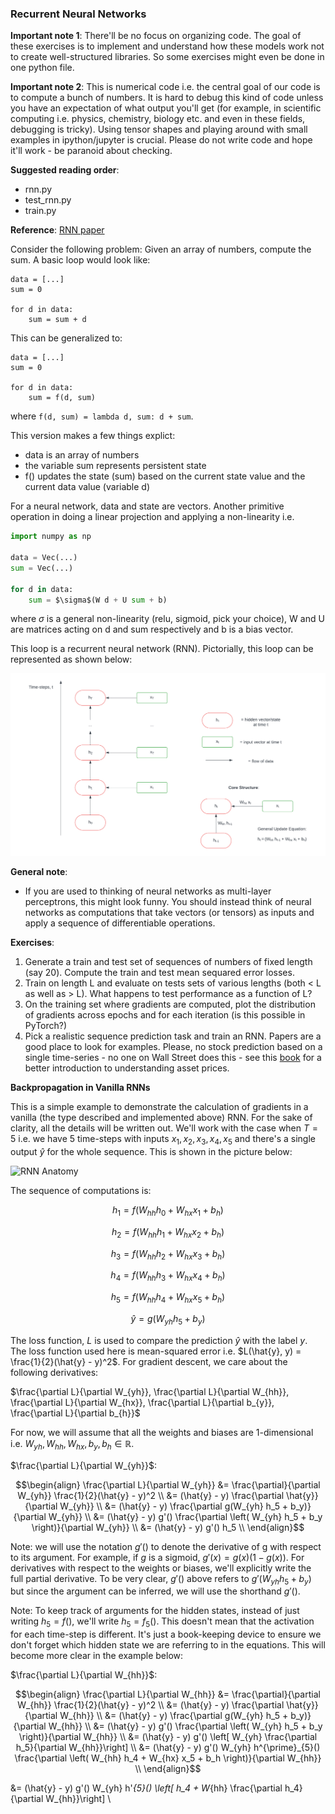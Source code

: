 ### Recurrent Neural Networks

**Important note 1**: There'll be no focus on organizing code. The goal of these exercises is to implement and understand how these models work not to create well-structured libraries. So some exercises might even be done in one python file.

**Important note 2**: This is numerical code i.e. the central goal of our code is to compute a bunch of numbers. It is hard to debug this kind of code unless you have an expectation of what output you'll get (for example, in scientific computing i.e. physics, chemistry, biology etc. and even in these fields, debugging is tricky). Using tensor shapes and playing around with small examples in ipython/jupyter is crucial. Please do not write code and hope it'll work - be paranoid about checking.

**Suggested reading order**:
* rnn.py
* test_rnn.py
* train.py

**Reference**: [RNN paper](https://apps.dtic.mil/dtic/tr/fulltext/u2/a164453.pdf)

Consider the following problem: Given an array of numbers, compute the sum. A basic loop would look like:

```
data = [...]
sum = 0

for d in data:
    sum = sum + d
```

This can be generalized to:

```
data = [...]
sum = 0

for d in data:
    sum = f(d, sum)
```

where ```f(d, sum) = lambda d, sum: d + sum```.

This version makes a few things explict:
* data is an array of numbers
* the variable sum represents persistent state
* f() updates the state (sum) based on the current state value and the current data value (variable d)

For a neural network, data and state are vectors. Another primitive operation in doing a linear projection and applying a non-linearity i.e.

```python
import numpy as np

data = Vec(...)
sum = Vec(...)

for d in data:
    sum = $\sigma$(W d + U sum + b)
```

where $\sigma$ is a general non-linearity (relu, sigmoid, pick your choice), W and U are matrices acting on d and sum respectively and b is a bias vector.

This loop is a recurrent neural network (RNN). Pictorially, this loop can be represented as shown below:

![RNN Anatomy](https://github.com/TreeinRandomForest/RHCourse/blob/main/p1/media/RNN%20Anatomy.png)

**General note**:
* If you are used to thinking of neural networks as multi-layer perceptrons, this might look funny. You should instead think of neural networks as computations that take vectors (or tensors) as inputs and apply a sequence of differentiable operations.



**Exercises**:
1. Generate a train and test set of sequences of numbers of fixed length (say 20). Compute the train and test mean sequared error losses.
2. Train on length L and evaluate on tests sets of various lengths (both < L as well as > L). What happens to test performance as a function of L?
3. On the training set where gradients are computed, plot the distribution of gradients across epochs and for each iteration (is this possible in PyTorch?)
4. Pick a realistic sequence prediction task and train an RNN. Papers are a good place to look for examples. Please, no stock prediction based on a single time-series - no one on Wall Street does this - see this [book](https://press.princeton.edu/books/paperback/9780691134796/asset-price-dynamics-volatility-and-prediction) for a better introduction to understanding asset prices.

**Backpropagation in Vanilla RNNs**

This is a simple example to demonstrate the calculation of gradients in a vanilla (the type described and implemented above) RNN. For the sake of clarity, all the details will be written out. We'll work with the case when $T=5$ i.e. we have 5 time-steps with inputs $x_1, x_2, x_3, x_4, x_5$ and there's a single output $\hat{y}$ for the whole sequence. This is shown in the picture below:

![RNN Anatomy](https://github.com/TreeinRandomForest/RHCourse/blob/main/p1/media/RNNWithOutput.png)

The sequence of computations is:

$$h_1 = f(W_{hh} h_0 + W_{hx} x_1 + b_h)$$

$$h_2 = f(W_{hh} h_1 + W_{hx} x_2 + b_h)$$

$$h_3 = f(W_{hh} h_2 + W_{hx} x_3 + b_h)$$

$$h_4 = f(W_{hh} h_3 + W_{hx} x_4 + b_h)$$

$$h_5 = f(W_{hh} h_4 + W_{hx} x_5 + b_h)$$

$$\hat{y} = g(W_{yh} h_5 + b_y)$$

The loss function, $L$ is used to compare the prediction $\hat{y}$ with the label $y$. The loss function used here is mean-squared error i.e. $L(\hat{y}, y) = \frac{1}{2}(\hat{y} - y)^2$. For gradient descent, we care about the following derivatives:

$\frac{\partial L}{\partial W_{yh}}, \frac{\partial L}{\partial W_{hh}}, \frac{\partial L}{\partial W_{hx}}, \frac{\partial L}{\partial b_{y}}, \frac{\partial L}{\partial b_{h}}$

For now, we will assume that all the weights and biases are 1-dimensional i.e. $W_{yh}, W_{hh}, W_{hx}, b_y, b_h \in \mathbb{R}$.

$\frac{\partial L}{\partial W_{yh}}$:

$$\begin{align}
\frac{\partial L}{\partial W_{yh}} &= \frac{\partial}{\partial W_{yh}} \frac{1}{2}(\hat{y} - y)^2 \\
&= (\hat{y} - y) \frac{\partial \hat{y}}{\partial W_{yh}} \\
&= (\hat{y} - y) \frac{\partial g(W_{yh} h_5 + b_y)}{\partial W_{yh}} \\
&= (\hat{y} - y) g'() \frac{\partial \left( W_{yh} h_5 + b_y \right)}{\partial W_{yh}} \\
&= (\hat{y} - y) g'() h_5 \\
\end{align}$$

Note: we will use the notation $g'()$ to denote the derivative of g with respect to its argument. For example, if $g$ is a sigmoid, $g'(x) = g(x) (1-g(x))$. For derivatives with respect to the weights or biases, we'll explicitly write the full partial derivative. To be very clear, $g'()$ above refers to $g'(W_{yh} h_5 + b_y)$ but since the argument can be inferred, we will use the shorthand $g'()$.

Note: To keep track of arguments for the hidden states, instead of just writing $h_5 = f()$, we'll write $h_5 = f_5()$. This doesn't mean that the activation for each time-step is different. It's just a book-keeping device to ensure we don't forget which hidden state we are referring to in the equations. This will become more clear in the example below:

$\frac{\partial L}{\partial W_{hh}}$:

$$\begin{align}
\frac{\partial L}{\partial W_{hh}} &= \frac{\partial}{\partial W_{hh}} \frac{1}{2}(\hat{y} - y)^2 \\
&= (\hat{y} - y) \frac{\partial \hat{y}}{\partial W_{hh}} \\
&= (\hat{y} - y) \frac{\partial g(W_{yh} h_5 + b_y)}{\partial W_{hh}} \\
&= (\hat{y} - y) g'() \frac{\partial \left( W_{yh} h_5 + b_y \right)}{\partial W_{hh}} \\
&= (\hat{y} - y) g'() \left[ W_{yh} \frac{\partial h_5}{\partial W_{hh}}\right] \\
&= (\hat{y} - y) g'() W_{yh} h^{\prime}_{5}() \frac{\partial \left( W_{hh} h_4 + W_{hx} x_5 + b_h \right)}{\partial W_{hh}} \\
\end{align}$$


&= (\hat{y} - y) g'() W_{yh} h'_{5}() \left[ h_4 + W_{hh} \frac{\partial h_4}{\partial W_{hh}}\right] \\


